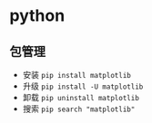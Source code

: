 # python

## 包管理

* 安装 `pip install matplotlib`
* 升级 `pip install -U matplotlib`
* 卸载 `pip uninstall matplotlib`
* 搜索 `pip search "matplotlib"`

